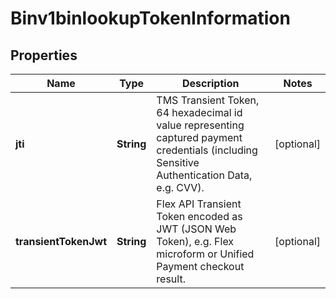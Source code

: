 
# Binv1binlookupTokenInformation

## Properties
Name | Type | Description | Notes
------------ | ------------- | ------------- | -------------
**jti** | **String** | TMS Transient Token, 64 hexadecimal id value representing captured payment credentials (including Sensitive Authentication Data, e.g. CVV).  |  [optional]
**transientTokenJwt** | **String** | Flex API Transient Token encoded as JWT (JSON Web Token), e.g. Flex microform or Unified Payment checkout result.  |  [optional]



